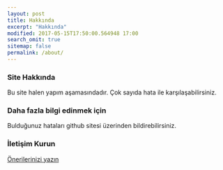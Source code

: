 ```yaml
---
layout: post
title: Hakkında
excerpt: "Hakkında"
modified: 2017-05-15T17:50:00.564948 17:00
search_omit: true
sitemap: false
permalink: /about/
---
```


### Site Hakkında

Bu site halen yapım aşamasındadır.
Çok sayıda hata ile karşılaşabilirsiniz. 

### Daha fazla bilgi edinmek için

Bulduğunuz hataları github sitesi üzerinden bildirebilirsiniz.

### İletişim Kurun

<a href="{{ site.url }}/contact" class="btn" title="">Önerilerinizi yazın</a>
